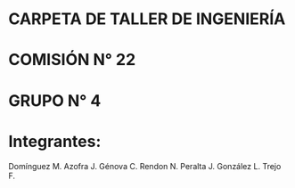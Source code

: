 # CARPETA DE TALLER DE INGENIERÍA

# COMISIÓN N° 22

# GRUPO N° 4

# Integrantes:

Domínguez M.
Azofra J.
Génova C.
Rendon N.
Peralta J.
González L.
Trejo F.
